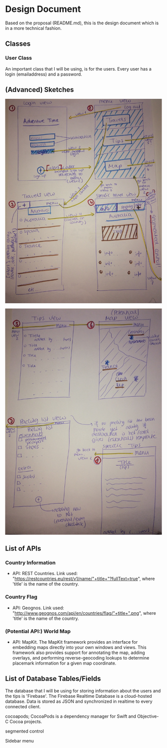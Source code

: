 # Design Document
Based on the proposal (README.md), this is the design document which is in a more technical fashion.


## Classes

### User Class
An important class that I will be using, is for the users. Every user has a login (emailaddress) and a password. 


## (Advanced) Sketches
![View 1, 2, 3 and 4](Doc/Design1.jpg)

![View 5, 6, 7 and 8](Doc/Design2.jpg)


## List of APIs

### Country Information
- API: REST Countries. Link used: "https://restcountries.eu/rest/v1/name/"+title+"?fullText=true", where 'title' is the name of the country.

### Country Flag
- API: Geognos. Link used: "http://www.geognos.com/api/en/countries/flag/"+title+".png", where 'title' is the name of the country.

### (Potential API:) World Map
- API: MapKit. The MapKit framework provides an interface for embedding maps directly into your own windows and views. This framework also provides support for annotating the map, adding overlays, and performing reverse-geocoding lookups to determine placemark information for a given map coordinate.


## List of Database Tables/Fields
The database that I will be using for storing information about the users and the tips is 'Firebase'. The Firebase Realtime Database is a cloud-hosted database. Data is stored as JSON and synchronized in realtime to every connected client.



cocoapods; CocoaPods is a dependency manager for Swift and Objective-C Cocoa projects.

segmented control

Sidebar menu

